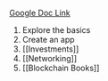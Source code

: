 [Google Doc Link](https://docs.google.com/document/d/1ZncMFDq02IHh-3WZ_b8OxSAxbsAJv44taXsFDChXbcs/edit)
1. Explore the basics
2. Create an app
3. [[Investments]]
4. [[Networking]]
5. [[Blockchain Books]]



